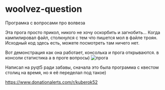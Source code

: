 # woolvez-question
Програмка с вопросами про волвеза

Эта прога просто прикол, никого не хочу оскорбить и загнобить...
Когда кампилировал файл, столкнулся с тем что пишется мол в файле троян. Исходный код здесь есть, можете посмотреть там ничего нет.

Вот демонстрация как она работает, консолька и прога открываются. в консоли статистика а в проге вопросы)
![прога](https://imgur.com/an5Jjgw.png)

Написал на pyqt5 ради забавы, сначала это была программа с квестом столиц на время, но я её переделал под такое)

https://www.donationalerts.com/r/kuberok52
